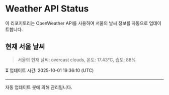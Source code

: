 
# Weather API Status

이 리포지토리는 OpenWeather API를 사용하여 서울의 날씨 정보를 자동으로 업데이트합니다.

## 현재 서울 날씨
> 서울의 현재 날씨: overcast clouds, 온도: 17.43°C, 습도: 88%

⏳ 업데이트 시간: 2025-10-01 19:36:10 (UTC)

---
자동 업데이트 봇에 의해 관리됩니다.
